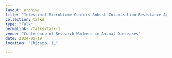 ```yaml
---
layout: archive
title: "Intestinal Microbiome Confers Robust Colonization Resistance Against Necrotic Enteritis in Chickens"
collection: talks
type: "Talk"
permalink: /talks/talk-1
venue: "Conference of Research Workers in Animal Dieseases"
date: 2024-01-19
location: "Chicago, IL"

---
```

